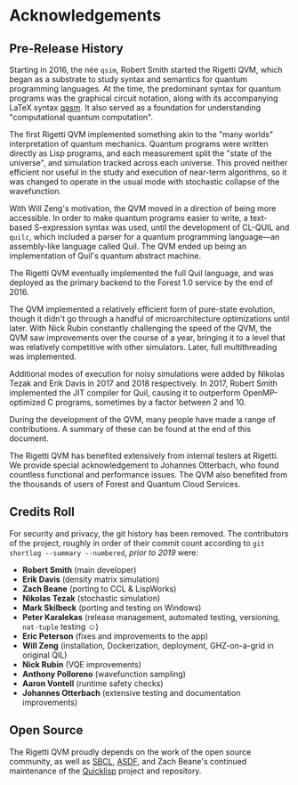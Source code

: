 # Acknowledgements

## Pre-Release History

Starting in 2016, the née `qsim`, Robert Smith started the Rigetti
QVM, which began as a substrate to study syntax and semantics for
quantum programming languages. At the time, the predominant syntax for
quantum programs was the graphical circuit notation, along with its
accompanying LaTeX syntax
[qasm](https://www.media.mit.edu/quanta/qasm2circ/). It also served as
a foundation for understanding "computational quantum computation".

The first Rigetti QVM implemented something akin to the "many worlds"
interpretation of quantum mechanics. Quantum programs were written
directly as Lisp programs, and each measurement split the "state of
the universe", and simulation tracked across each universe. This
proved neither efficient nor useful in the study and execution of
near-term algorithms, so it was changed to operate in the usual mode
with stochastic collapse of the wavefunction.

With Will Zeng's motivation, the QVM moved in a direction of being
more accessible. In order to make quantum programs easier to write, a
text-based S-expression syntax was used, until the development of
CL-QUIL and `quilc`, which included a parser for a quantum programming
language—an assembly-like language called Quil. The QVM ended up being
an implementation of Quil's quantum abstract machine.

The Rigetti QVM eventually implemented the full Quil language, and was
deployed as the primary backend to the Forest 1.0 service by the end
of 2016.

The QVM implemented a relatively efficient form of pure-state
evolution, though it didn't go through a handful of microarchitecture
optimizations until later. With Nick Rubin constantly challenging the
speed of the QVM, the QVM saw improvements over the course of a year,
bringing it to a level that was relatively competitive with other
simulators. Later, full multithreading was implemented.

Additional modes of execution for noisy simulations were added by
Nikolas Tezak and Erik Davis in 2017 and 2018 respectively. In 2017,
Robert Smith implemented the JIT compiler for Quil, causing it to
outperform OpenMP-optimized C programs, sometimes by a factor between
2 and 10.

During the development of the QVM, many people have made a range of
contributions. A summary of these can be found at the end of this
document.

The Rigetti QVM has benefited extensively from internal testers at
Rigetti. We provide special acknowledgement to Johannes Otterbach, who
found countless functional and performance issues. The QVM also
benefited from the thousands of users of Forest and Quantum Cloud
Services.

## Credits Roll

For security and privacy, the git history has been removed. The
contributors of the project, roughly in order of their commit count
according to `git shortlog --summary --numbered`, _prior to 2019_
were:

* **Robert Smith** (main developer)
* **Erik Davis** (density matrix simulation)
* **Zach Beane** (porting to CCL & LispWorks)
* **Nikolas Tezak** (stochastic simulation)
* **Mark Skilbeck** (porting and testing on Windows)
* **Peter Karalekas** (release management, automated testing, versioning, `nat-tuple` testing ☺️)
* **Eric Peterson** (fixes and improvements to the app)
* **Will Zeng** (installation, Dockerization, deployment, GHZ-on-a-grid in original QIL)
* **Nick Rubin** (VQE improvements)
* **Anthony Polloreno** (wavefunction sampling)
* **Aaron Vontell** (runtime safety checks)
* **Johannes Otterbach** (extensive testing and documentation improvements)  

## Open Source

The Rigetti QVM proudly depends on the work of the open source
community, as well as [SBCL](http://www.sbcl.org/),
[ASDF](https://common-lisp.net/project/asdf/), and Zach Beane's
continued maintenance of the [Quicklisp](https://www.quicklisp.org/)
project and repository.